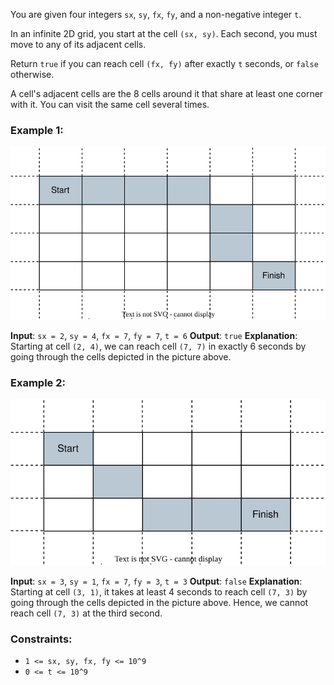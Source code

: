 You are given four integers `sx`, `sy`, `fx`, `fy`, and a non-negative integer `t`.

In an infinite 2D grid, you start at the cell `(sx, sy)`. Each second, you must move to any of its adjacent cells.

Return `true` if you can reach cell `(fx, fy)` after exactly `t` seconds, or `false` otherwise.

A cell's adjacent cells are the 8 cells around it that share at least one corner with it. You can visit the same cell several times.

### Example 1:

![1](2849.svg)

**Input**: `sx = 2`, `sy = 4`, `fx = 7`, `fy = 7`, `t = 6`
**Output**: `true`
**Explanation**: Starting at cell `(2, 4)`, we can reach cell `(7, 7)` in exactly 6 seconds by going through the cells depicted in the picture above.

### Example 2:

![2](2849-2.svg)

**Input**: `sx = 3`, `sy = 1`, `fx = 7`, `fy = 3`, `t = 3`
**Output**: `false`
**Explanation**: Starting at cell `(3, 1)`, it takes at least 4 seconds to reach cell `(7, 3)` by going through the cells depicted in the picture above. Hence, we cannot reach cell `(7, 3)` at the third second.

### Constraints:

- `1 <= sx, sy, fx, fy <= 10^9`
- `0 <= t <= 10^9`
